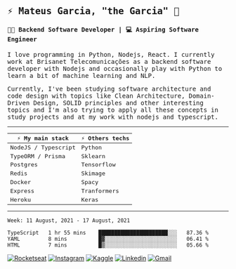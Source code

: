<samp>

## ⚡ Mateus Garcia, "the Garcia" :rocket:

#### 👨‍💻 Backend Software Developer | 💻 Aspiring Software Engineer

  
I love programming in Python, Nodejs, React. I currently work at Brisanet Telecomunicações as a backend software developer with Nodejs and occasionally play with Python to learn a bit of machine learning and NLP.

  
Currently, I've been studying software architecture and code design with topics like Clean Architecture, Domain-Driven Design, SOLID principles and other interesting topics and I'm also trying to apply all these concepts in study projects and at my work with nodejs and typescript.

---

| ⚡ My main stack    | ⚡ Others techs |
| ------------------- | --------------- |
| NodeJS / Typescript | Python          |
| TypeORM / Prisma    | Sklearn         |
| Postgres            | Tensorflow      |
| Redis               | Skimage         |
| Docker              | Spacy           |
| Express             | Tranformers     |
| Heroku              | Keras           |
---
 
<!--START_SECTION:waka-->
```text
Week: 11 August, 2021 - 17 August, 2021

TypeScript   1 hr 55 mins    ██████████████████████░░░   87.36 % 
YAML         8 mins          █▓░░░░░░░░░░░░░░░░░░░░░░░   06.41 % 
HTML         7 mins          █▒░░░░░░░░░░░░░░░░░░░░░░░   05.66 % 
```
<!--END_SECTION:waka-->
  
</samp>

[![Rocketseat](https://img.shields.io/badge/-Rocketseat%20Profile-33cc66?style=flat-square&labelColor=33cc66&logoColor=white&link=https://app.rocketseat.com.br/me/mpgxc)](https://app.rocketseat.com.br/me/mpgxc)
[![Instagram](https://img.shields.io/badge/-Mateus%20Garcia-33cc66?style=flat-square&labelColor=33cc66&logo=instagram&logoColor=white&link=https://www.instagram.com/mpg.x)](https://www.instagram.com/mpg.x) 
[![Kaggle](https://img.shields.io/badge/-Mateus%20Garcia-33cc66?style=flat-square&labelColor=33cc66&logo=kaggle&logoColor=white&link=https://www.kaggle.com/xwalker)](https://www.kaggle.com/xwalker) 
[![Linkedin](https://img.shields.io/badge/-Mateus%20Garcia-33cc66?style=flat-square&logo=Linkedin&logoColor=white&link=https://www.linkedin.com/in/mpgxc)](https://www.linkedin.com/in/mpgxc) 
[![Gmail](https://img.shields.io/badge/-mpgx5.c@gmail.com-33cc66?style=flat-square&logo=Gmail&logoColor=white&link=mailto:diego.schell.f@gmail.com)](mailto:mpgx5.c@gmail.com)

